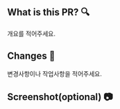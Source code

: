 ## What is this PR? :mag:
개요를 적어주세요.

## Changes :memo:
변경사항이나 작업사항을 적어주세요.


## Screenshot(optional) :camera:
